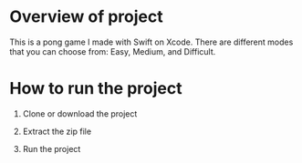 # Overview of project

This is a pong game I made with Swift on Xcode. There are different modes that you can choose from: Easy, Medium, and Difficult.

# How to run the project

1) Clone or download the project

2) Extract the zip file

3) Run the project
